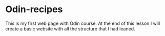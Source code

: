 # Odin-recipes
This is my first web page with Odin course. At the end of this lesson I will create a basic website with all the structure that I had leaned.